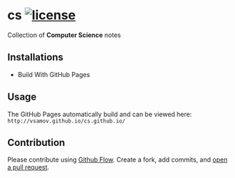 # cs [![license](https://img.shields.io/github/license/mashape/apistatus.svg?maxAge=2592000)](LICENSE)

Collection of **Computer Science** notes

## Installations

- Build With GitHub Pages

## Usage 

The GitHub Pages automatically build and can be viewed here: `http://vsamov.github.io/cs.github.io/`

## Contribution

Please contribute using [Github Flow](https://guides.github.com/introduction/flow/). Create a fork, add commits, and [open a pull request](https://github.com/fraction/readme-boilerplate/compare/).

